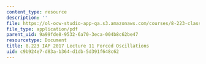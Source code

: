```yaml
---
content_type: resource
description: ''
file: https://ol-ocw-studio-app-qa.s3.amazonaws.com/courses/8-223-classical-mechanics-ii-january-iap-2017/c9b924e7d83ab364d1db5d391f648c62_MIT8_223IAP17_Lec11.pdf
file_type: application/pdf
parent_uid: 9a99fde8-9532-6a70-3eca-004b8c62be47
resourcetype: Document
title: 8.223 IAP 2017 Lecture 11 Forced Oscillations
uid: c9b924e7-d83a-b364-d1db-5d391f648c62
---
```

